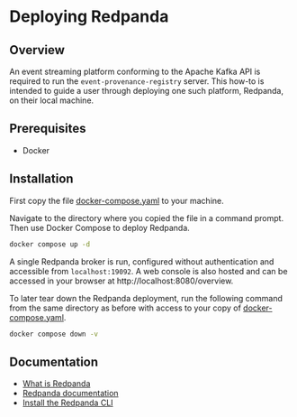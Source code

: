 # Deploying Redpanda

## Overview

An event streaming platform conforming to the Apache Kafka API is required to
run the `event-provenance-registry` server. This how-to is intended to guide a
user through deploying one such platform, Redpanda, on their local machine.

## Prerequisites

- Docker

## Installation

First copy the file [docker-compose.yaml](./docker-compose.yaml) to your
machine.

Navigate to the directory where you copied the file in a command prompt. Then
use Docker Compose to deploy Redpanda.

```bash
docker compose up -d
```

A single Redpanda broker is run, configured without authentication and
accessible from `localhost:19092`. A web console is also hosted and can be
accessed in your browser at http://localhost:8080/overview.

To later tear down the Redpanda deployment, run the following command from the
same directory as before with access to your copy of
[docker-compose.yaml](./docker-compose.yaml).

```bash
docker compose down -v
```

## Documentation

- [What is Redpanda](https://redpanda.com/what-is-redpanda)
- [Redpanda documentation](https://docs.redpanda.com/docs/home/)
- [Install the Redpanda CLI](https://docs.redpanda.com/docs/get-started/rpk-install/)
